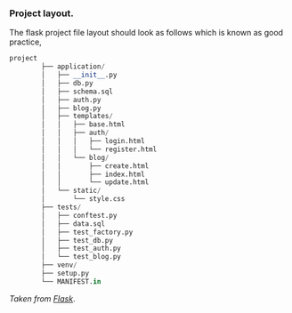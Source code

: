 ### Project layout.

The flask project file layout should look as follows which is known as good practice,

```python
project
        ├── application/
        │   ├── __init__.py
        │   ├── db.py
        │   ├── schema.sql
        │   ├── auth.py
        │   ├── blog.py
        │   ├── templates/
        │   │   ├── base.html
        │   │   ├── auth/
        │   │   │   ├── login.html
        │   │   │   └── register.html
        │   │   └── blog/
        │   │       ├── create.html
        │   │       ├── index.html
        │   │       └── update.html
        │   └── static/
        │       └── style.css
        ├── tests/
        │   ├── conftest.py
        │   ├── data.sql
        │   ├── test_factory.py
        │   ├── test_db.py
        │   ├── test_auth.py
        │   └── test_blog.py
        ├── venv/
        ├── setup.py
        └── MANIFEST.in
```

_Taken from [Flask](https://flask.palletsprojects.com/en/2.0.x/tutorial/layout/)_.
